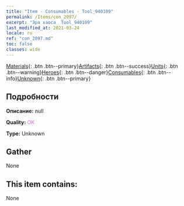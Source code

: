 ```yaml
---
title: "Item - Consumables - Tool_940109"
permalink: /Items/con_2097/
excerpt: "Эра хаоса  Tool_940109"
last_modified_at: 2021-03-24
locale: ru
ref: "con_2097.md"
toc: false
classes: wide
---
```

 [Materials](/ru/Items/){: .btn .btn--primary}[Artifacts](/ru/Items/Artifacts/){: .btn .btn--success}[Units](/ru/Items/Units/){: .btn .btn--warning}[Heroes](/ru/Items/Heroes/){: .btn .btn--danger}[Consumables](/ru/Items/Consumables/){: .btn .btn--info}[Unknown](/ru/Items/Unknown/){: .btn .btn--primary}

## Подробности
 **Описание:** null

 **Quality:** <span style="color: #DA70D6">OK</span>

 **Type:** Unknown

## Gather

  None

## This item contains:

  None

